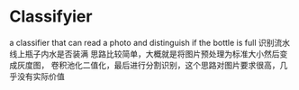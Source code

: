 # Classifyier
a classifier that can read a photo and distinguish if the bottle is full 识别流水线上瓶子内水是否装满
思路比较简单，大概就是将图片预处理为标准大小然后变成灰度图， 卷积池化二值化，最后进行分割识别，这个思路对图片要求很高，几乎没有实际价值
